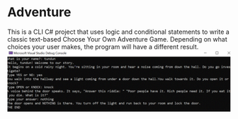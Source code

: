 # Adventure
This is a CLI C# project that uses logic and conditional statements to write a classic text-based Choose Your Own Adventure Game. Depending on what choices your user makes, the program will have a different result.
![](Capture.GIF)